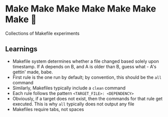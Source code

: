 # Make Make Make Make Make Make Make 🤖

Collections of Makefile experiments

## Learnings

- Makefile system determines whether a file changed based solely upon timestamp. If A depends on B, and A is older than B, guess what - A's gettin' made, babe.
- First rule is the one run by default; by convention, this should be the `all` command
- Similarly, Makefiles typically include a `clean` command
- Each rule follows the pattern `<TARGET_FILE>: <DEPENDENCY>`
- Obviously, if a target does not exist, then the commands for that rule get executed. This is why `all` typically does not output any file
- Makefiles require tabs, not spaces
